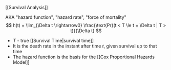 [[Survival Analysis]]

AKA "hazard function", "hazard rate", "force of mortality"
$$
h(t) = \lim_{\Delta t \rightarrow0} \frac{\text{Pr}(t < T \le t = \Delta t | T > t)}{\Delta t}
$$
- $T$ - true [[Survival Time|survival time]]
- It is the death rate in the instant after time $t$, given survival up to that time
- The hazard function is the basis for the [[Cox Proportional Hazards Model]]
